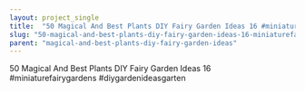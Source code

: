 ```yaml
---
layout: project_single
title:  "50 Magical And Best Plants DIY Fairy Garden Ideas 16 #miniaturefairygardens #diygardenideasgarten"
slug: "50-magical-and-best-plants-diy-fairy-garden-ideas-16-miniaturefairygardens-diygardenideasgarten"
parent: "magical-and-best-plants-diy-fairy-garden-ideas"
---
```

50 Magical And Best Plants DIY Fairy Garden Ideas 16 #miniaturefairygardens #diygardenideasgarten